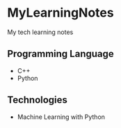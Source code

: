 # MyLearningNotes
My tech learning notes

## Programming Language
* C++
* Python

## Technologies
* Machine Learning with Python
